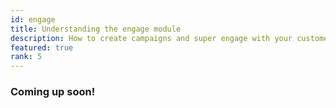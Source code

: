 ```yaml
---
id: engage
title: Understanding the engage module
description: How to create campaigns and super engage with your customers.
featured: true
rank: 5
---
```


### Coming up soon!